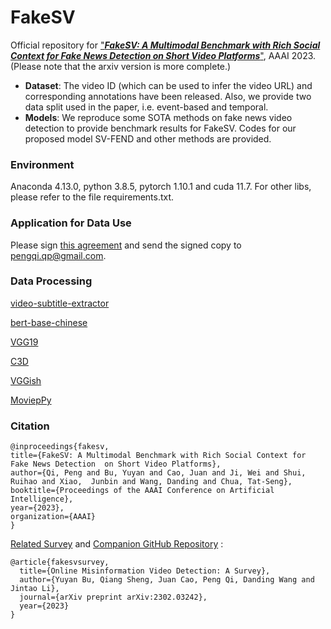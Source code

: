 # FakeSV
Official repository for ["***FakeSV: A Multimodal Benchmark with Rich Social Context for Fake News Detection on Short Video Platforms***"](https://arxiv.org/abs/2211.10973), AAAI 2023. (Please note that the arxiv version is more complete.)
- **Dataset**: The video ID (which can be used to infer the video URL) and corresponding annotations have been released. Also, we provide two data split used in the paper, i.e. event-based and temporal. 
- **Models**: We reproduce some SOTA methods on fake news video detection to provide benchmark results for FakeSV. Codes for our proposed model SV-FEND and other methods are provided. 

### Environment
Anaconda 4.13.0, python 3.8.5, pytorch 1.10.1 and cuda 11.7. For other libs, please refer to the file requirements.txt.

### Application for Data Use
Please sign [this agreement](https://drive.google.com/file/d/1Ozj5OOYoDYnDznDLAECBvlGIDtyGl6Vz) and send the signed copy to pengqi.qp@gmail.com.

### Data Processing
[video-subtitle-extractor](https://github.com/YaoFANGUK/video-subtitle-extractor)

[bert-base-chinese](https://github.com/google-research/bert)

[VGG19](https://pytorch.org/vision/main/models)

[C3D](https://github.com/yyuanad/Pytorch_C3D_Feature_Extractor)

[VGGish](https://github.com/harritaylor/torchvggish)

[MoviepPy](https://github.com/Zulko/moviepy)


### Citation
```
@inproceedings{fakesv, 
title={FakeSV: A Multimodal Benchmark with Rich Social Context for Fake News Detection  on Short Video Platforms}, 
author={Qi, Peng and Bu, Yuyan and Cao, Juan and Ji, Wei and Shui, Ruihao and Xiao,  Junbin and Wang, Danding and Chua, Tat-Seng}, 
booktitle={Proceedings of the AAAI Conference on Artificial Intelligence}, 
year={2023}, 
organization={AAAI} 
} 
```

[Related Survey](https://arxiv.org/abs/2302.03242) and [Companion GitHub Repository](https://github.com/ICTMCG/Awesome-Misinfo-Video-Detection) :
```
@article{fakesvsurvey,
  title={Online Misinformation Video Detection: A Survey},
  author={Yuyan Bu, Qiang Sheng, Juan Cao, Peng Qi, Danding Wang and Jintao Li},
  journal={arXiv preprint arXiv:2302.03242},
  year={2023}
}
```
